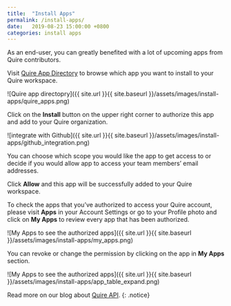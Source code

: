 ```yaml
---
title:  "Install Apps"
permalink: /install-apps/ 
date:   2019-08-23 15:00:00 +0800
categories: install apps
---
```

As an end-user, you can greatly benefited with a lot of upcoming apps from Quire contributors. 

Visit [Quire App Directory](https://quire.io/apps) to browse which app you want to install to your Quire workspace.

![Quire app directopry]({{ site.url }}{{ site.baseurl }}/assets/images/install-apps/quire_apps.png)

Click on the **Install** button on the upper right corner to authorize this app and add to your Quire organization. 

![integrate with Github]({{ site.url }}{{ site.baseurl }}/assets/images/install-apps/github_integration.png)

You can choose which scope you would like the app to get access to or decide if you would allow app to access your team members’ email addresses.

Click **Allow** and this app will be successfully added to your Quire workspace.

To check the apps that you’ve authorized to access your Quire account, please visit **Apps** in your Account Settings or go to your Profile photo and click on **My Apps** to review every app that has been authorized. 

![My Apps to see the authorized apps]({{ site.url }}{{ site.baseurl }}/assets/images/install-apps/my_apps.png)


You can revoke or change the permission by clicking on the app in **My Apps** section.

![My Apps to see the authorized apps]({{ site.url }}{{ site.baseurl }}/assets/images/install-apps/app_table_expand.png)


Read more on our blog about [Quire API](http://quire.io/blog/p/Quire-and-Beyond-Announce-Quire-API.html).
{: .notice}

